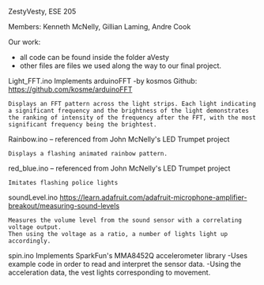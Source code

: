 ZestyVesty, ESE 205

Members: Kenneth McNelly, Gillian Laming, Andre Cook 

Our work:
- all code can be found inside the folder aVesty
- other files are files we used along the way to our final project.

Light_FFT.ino
Implements arduinoFFT
	-by kosmos	Github: https://github.com/kosme/arduinoFFT

	Displays an FFT pattern across the light strips. Each light indicating a significant frequency and the brightness of the light demonstrates the ranking of intensity of the frequency after the FFT, with the most significant frequency being the brightest.


Rainbow.ino – referenced from John McNelly's LED Trumpet project

	Displays a flashing animated rainbow pattern.


red_blue.ino – referenced from John McNelly's LED Trumpet project
	
	Imitates flashing police lights


soundLevel.ino
https://learn.adafruit.com/adafruit-microphone-amplifier-breakout/measuring-sound-levels

	Measures the volume level from the sound sensor with a correlating voltage output.
	Then using the voltage as a ratio, a number of lights light up accordingly.
	

spin.ino
Implements SparkFun's MMA8452Q accelerometer library
	-Uses example code in order to read and interpret the sensor data.
	-Using the acceleration data, the vest lights corresponding to movement.
